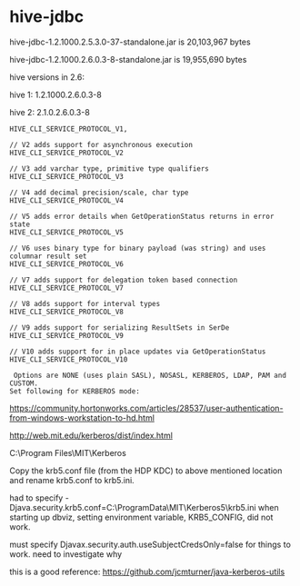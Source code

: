 # hive-jdbc


hive-jdbc-1.2.1000.2.5.3.0-37-standalone.jar is 20,103,967 bytes

hive-jdbc-1.2.1000.2.6.0.3-8-standalone.jar is 19,955,690 bytes

hive versions in 2.6:

hive 1:
1.2.1000.2.6.0.3-8

hive 2:
2.1.0.2.6.0.3-8

```
HIVE_CLI_SERVICE_PROTOCOL_V1,

// V2 adds support for asynchronous execution
HIVE_CLI_SERVICE_PROTOCOL_V2

// V3 add varchar type, primitive type qualifiers
HIVE_CLI_SERVICE_PROTOCOL_V3

// V4 add decimal precision/scale, char type
HIVE_CLI_SERVICE_PROTOCOL_V4

// V5 adds error details when GetOperationStatus returns in error state
HIVE_CLI_SERVICE_PROTOCOL_V5

// V6 uses binary type for binary payload (was string) and uses columnar result set
HIVE_CLI_SERVICE_PROTOCOL_V6

// V7 adds support for delegation token based connection
HIVE_CLI_SERVICE_PROTOCOL_V7

// V8 adds support for interval types
HIVE_CLI_SERVICE_PROTOCOL_V8

// V9 adds support for serializing ResultSets in SerDe
HIVE_CLI_SERVICE_PROTOCOL_V9

// V10 adds support for in place updates via GetOperationStatus
HIVE_CLI_SERVICE_PROTOCOL_V10
```

```
 Options are NONE (uses plain SASL), NOSASL, KERBEROS, LDAP, PAM and CUSTOM.
Set following for KERBEROS mode:
```


https://community.hortonworks.com/articles/28537/user-authentication-from-windows-workstation-to-hd.html

http://web.mit.edu/kerberos/dist/index.html

C:\Program Files\MIT\Kerberos

Copy the krb5.conf file (from the HDP KDC) to above mentioned location and rename krb5.conf to krb5.ini.


had to specify -Djava.security.krb5.conf=C:\ProgramData\MIT\Kerberos5\krb5.ini when starting up dbviz, setting environment variable, KRB5_CONFIG, did not work.

must specify Djavax.security.auth.useSubjectCredsOnly=false for things to work. need to investigate why


this is a good reference: https://github.com/jcmturner/java-kerberos-utils